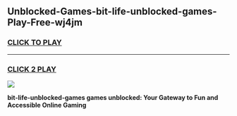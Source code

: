 
## Unblocked-Games-bit-life-unblocked-games-Play-Free-wj4jm
<h3>
<a href="https://premium76.site?title=bit-life-unblocked-games&ref=23A">CLICK TO PLAY</a></h3>
<hr>

<h3>
<a href="https://premium76.site?title=bit-life-unblocked-games&ref=23A">CLICK 2 PLAY</a>
  
</h3>

<a href="https://premium76.site?title=bit-life-unblocked-games&ref=23A"><img src="https://clearcache.store/games.png"></a>


**bit-life-unblocked-games games unblocked: Your Gateway to Fun and Accessible Online Gaming**
